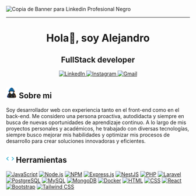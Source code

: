 ![Copia de Banner para Linkedin Profesional Negro](https://github.com/user-attachments/assets/5affbe68-b2b5-40e7-824a-2d4df0c80ff5)
___

<h1 align="center">Hola👋, soy Alejandro</h1>
<h2 align="center">FullStack developer</h2>

<p align="center">
  <a href="https://www.linkedin.com/in/alejandro-luna-72020b208/">
    <img src="https://img.shields.io/badge/linkedin-%230077B5.svg?style=for-the-badge&logo=linkedin&logoColor=white" alt="LinkedIn">
  </a>
  <a href="https://www.instagram.com/alejandro.lna/">
    <img src="https://img.shields.io/badge/Instagram-%23E4405F.svg?style=for-the-badge&logo=Instagram&logoColor=white" alt="Instagram">
  </a>
  <a href="alejandro2002.uar@gmail.com">
    <img src="https://img.shields.io/badge/Gmail-D14836?style=for-the-badge&logo=gmail&logoColor=white" alt="Gmail">
  </a>
</p>


## <img src="about_me.gif" width="30" /> Sobre mi
Soy desarrollador web con experiencia tanto en el front-end como en el back-end. Me considero una persona proactiva, autodidacta y siempre en busca de nuevas oportunidades de aprendizaje continuo. A lo largo de mis proyectos personales y académicos, he trabajado con diversas tecnologías, siempre busco mejorar mis habilidades y optimizar mis procesos de desarrollo para crear soluciones innovadoras y eficientes.

## <img src="dev.gif" width="22" /> Herramientas
[![JavaScript](https://skillicons.dev/icons?i=js)](https://skillicons.dev)
[![Node.js](https://skillicons.dev/icons?i=nodejs)](https://skillicons.dev)
[![NPM](https://skillicons.dev/icons?i=npm)](https://skillicons.dev)
[![Express.js](https://skillicons.dev/icons?i=express)](https://skillicons.dev)
[![NestJS](https://skillicons.dev/icons?i=nestjs)](https://skillicons.dev)
[![PHP](https://skillicons.dev/icons?i=php)](https://skillicons.dev)
[![Laravel](https://skillicons.dev/icons?i=laravel)](https://skillicons.dev)
[![PostgreSQL](https://skillicons.dev/icons?i=postgres)](https://skillicons.dev)
[![MySQL](https://skillicons.dev/icons?i=mysql)](https://skillicons.dev)
[![MongoDB](https://skillicons.dev/icons?i=mongodb)](https://skillicons.dev)
[![Docker](https://skillicons.dev/icons?i=docker)](https://skillicons.dev)
[![HTML](https://skillicons.dev/icons?i=html)](https://skillicons.dev)
[![CSS](https://skillicons.dev/icons?i=css)](https://skillicons.dev)
[![React](https://skillicons.dev/icons?i=react)](https://skillicons.dev)
[![Bootstrap](https://skillicons.dev/icons?i=bootstrap)](https://skillicons.dev)
[![Tailwind CSS](https://skillicons.dev/icons?i=tailwind)](https://skillicons.dev)


